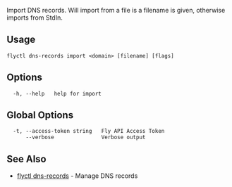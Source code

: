 Import DNS records. Will import from a file is a filename is given, otherwise imports from StdIn.

## Usage
~~~
flyctl dns-records import <domain> [filename] [flags]
~~~

## Options

~~~
  -h, --help   help for import
~~~

## Global Options

~~~
  -t, --access-token string   Fly API Access Token
      --verbose               Verbose output
~~~

## See Also

* [flyctl dns-records](/docs/flyctl/dns-records/)	 - Manage DNS records

